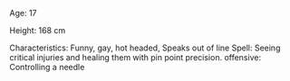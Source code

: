 Age: 17

Height: 168 cm

Characteristics: Funny, gay, hot headed, Speaks out of line
Spell: Seeing critical injuries and healing them with pin point precision.
offensive: Controlling a needle

